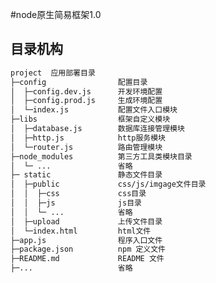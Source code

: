 <!--
 * @Descripttion: 
 * @version: 
 * @Author: rufeike
 * @Date: 2019-12-28 11:49:24
 * @Email: rufeike@163.com
 -->
#node原生简易框架1.0

##  目录机构

```html
project  应用部署目录
├─config                配置目录 
│  ├─config.dev.js      开发环境配置 
│  ├─config.prod.js     生成环境配置 
│  └─index.js           配置文件入口模块
├─libs                  框架自定义模块 
│  ├─database.js        数据库连接管理模块
│  ├─http.js            http服务模块 
│  └─router.js          路由管理模块 
├─node_modules          第三方工具类模块目录 
│  └─ ...               省略
├─ static               静态文件目录 
│  ├─public             css/js/imgage文件目录
│  │  ├─css             css目录
│  │  ├─js              js目录
│  │  └─ ...            省略
│  ├─upload             上传文件目录 
│  └─index.html         html文件
├─app.js                程序入口文件
├─package.json          npm 定义文件
├─README.md             README 文件
├─...                   省略 

```